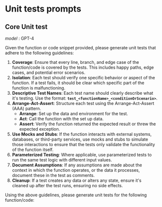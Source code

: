 # Unit tests prompts

## Core Unit test
_model_ : GPT-4

Given the function or code snippet provided, please generate unit tests that adhere to the following guidelines:

1. **Coverage**: Ensure that every line, branch, and edge case of the function/code is covered by the tests. This includes happy paths, edge cases, and potential error scenarios.
2. **Isolation**: Each test should verify one specific behavior or aspect of the function. If a test fails, it should be clear which specific part of the function is malfunctioning.
3. **Descriptive Test Names**: Each test name should clearly describe what it's testing. Use the format: **`test_<functionName>_<conditionOrScenario>`**.
4. **Arrange-Act-Assert**: Structure each test using the Arrange-Act-Assert (AAA) pattern.
    - **Arrange**: Set up the data and environment for the test.
    - **Act**: Call the function with the set up data.
    - **Assert**: Verify the function returned the expected result or threw the expected exception.
5. **Use Mocks and Stubs**: If the function interacts with external systems, databases, or third-party services, use mocks and stubs to simulate those interactions to ensure that the tests only validate the functionality of the function itself.
6. **Parameterized Testing**: Where applicable, use parameterized tests to run the same test logic with different input values.
7. **Document Assumptions**: If any assumptions are made about the context in which the function operates, or the data it processes, document these in the test as comments.
8. **Cleanup**: If a test creates any data or alters any state, ensure it's cleaned up after the test runs, ensuring no side effects.

Using the above guidelines, please generate unit tests for the following function/code: